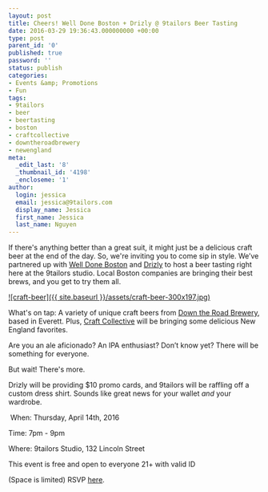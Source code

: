 ```yaml
---
layout: post
title: Cheers! Well Done Boston + Drizly @ 9tailors Beer Tasting
date: 2016-03-29 19:36:43.000000000 +00:00
type: post
parent_id: '0'
published: true
password: ''
status: publish
categories:
- Events &amp; Promotions
- Fun
tags:
- 9tailors
- beer
- beertasting
- boston
- craftcollective
- downtheroadbrewery
- newengland
meta:
  _edit_last: '8'
  _thumbnail_id: '4198'
  _encloseme: '1'
author:
  login: jessica
  email: jessica@9tailors.com
  display_name: Jessica
  first_name: Jessica
  last_name: Nguyen
---
```

If there's anything better than a great suit, it might just be a delicious craft beer at the end of the day. So, we're inviting you to come sip in style. We’ve partnered up with [Well Done Boston](http://welldoneboston.com/) and [Drizly](https://drizly.com/) to host a beer tasting right here at the 9tailors studio. Local Boston companies are bringing their best brews, and you get to try them all.

[![craft-beer]({{ site.baseurl }}/assets/craft-beer-300x197.jpg)](http://blog.9tailors.com/uploads/craft-beer.jpg)

What's on tap: A variety of unique craft beers from [Down the Road Brewery](http://downtheroadbrewery.com/), based in Everett. Plus, [Craft Collective](http://www.getcraft.co/) will be bringing some delicious New England favorites.

Are you an ale aficionado? An IPA enthusiast? Don’t know yet? There will be something for everyone.

But wait! There's more.

Drizly will be providing $10 promo cards, and 9tailors will be raffling off a custom dress shirt. Sounds like great news for your wallet _and_ your wardrobe.

 When: Thursday, April 14th, 2016

Time: 7pm - 9pm

Where: 9tailors Studio, 132 Lincoln Street

This event is free and open to everyone 21+ with valid ID

(Space is limited) RSVP [here](https://www.eventbrite.com/e/well-done-drizly-9tailors-beer-tasting-tickets-24018442809).